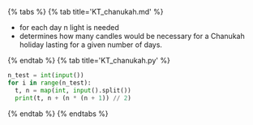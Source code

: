 {% tabs %}
{% tab title='KT_chanukah.md' %}

* for each day n light is needed
* determines how many candles would be necessary for a Chanukah holiday lasting for a given number of days.

{% endtab %}
{% tab title='KT_chanukah.py' %}

```py
n_test = int(input())
for i in range(n_test):
  t, n = map(int, input().split())
  print(t, n + (n * (n + 1)) // 2)
```

{% endtab %}
{% endtabs %}